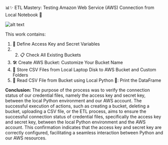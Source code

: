 📊✨ ETL Mastery: Testing Amazon Web Service (AWS) Connection from Local Notebook 📂

![alt text](https://github.com/noviawulandar1/ETL-Mastery-Testing-Amazon-Web-Service-AWS-Connection-from-Local-Notebook/blob/main/cv3.gif)

This work contains:
1. 🔐 Define Access Key and Secret Variables
2. 2. 📋 Check All Existing Buckets
3. 🛠️ Create AWS Bucket: Customize Your Bucket Name
4. 📁 Store CSV Files from Local Laptop Disk to AWS Bucket and Custom Folders
5. 📂 Read CSV File from Bucket using Local Python 🐍: Print the DataFrame

**Conclusion:**
The purpose of the process was to verify the connection status of our credential files, namely the access key and secret key, between the local Python environment and our AWS account. The successful execution of actions, such as creating a bucket, deleting a bucket, uploading a CSV file, or the ETL process, aims to ensure the successful connection status of credential files, specifically the access key and secret key, between the local Python environment and the AWS account. This confirmation indicates that the access key and secret key are correctly configured, facilitating a seamless interaction between Python and our AWS resources.
  
